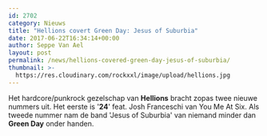 ```yaml
---
id: 2702
category: Nieuws
title: "Hellions covert Green Day: Jesus of Suburbia"
date: 2017-06-22T16:34:14+00:00
author: Seppe Van Ael
layout: post
permalink: /news/hellions-covered-green-day-jesus-of-suburbia/
thumbnail: >-
  https://res.cloudinary.com/rockxxl/image/upload/hellions.jpg
---
```

Het hardcore/punkrock gezelschap van **Hellions** bracht zopas twee nieuwe nummers uit. Het eerste is '**24**' feat. Josh Franceschi van You Me At Six. Als tweede nummer nam de band 'Jesus of Suburbia' van niemand minder dan **Green Day** onder handen.
